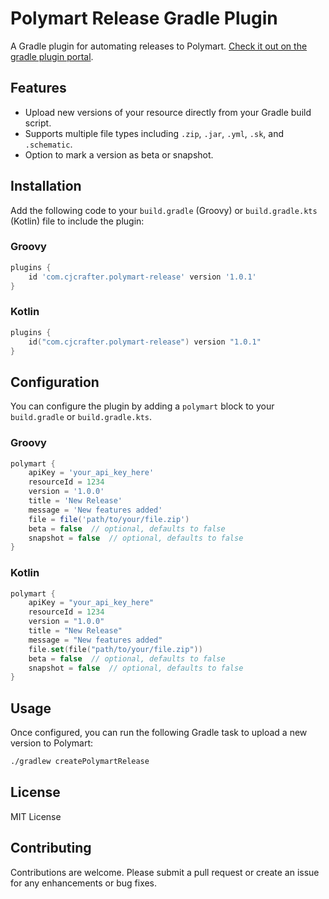 # Polymart Release Gradle Plugin

A Gradle plugin for automating releases to Polymart. [Check it out on the gradle plugin portal](https://plugins.gradle.org/plugin/com.cjcrafter.polymart-release).

## Features

- Upload new versions of your resource directly from your Gradle build script.
- Supports multiple file types including `.zip`, `.jar`, `.yml`, `.sk`, and `.schematic`.
- Option to mark a version as beta or snapshot.

## Installation

Add the following code to your `build.gradle` (Groovy) or `build.gradle.kts` (Kotlin) file to include the plugin:

### Groovy

```groovy
plugins {
    id 'com.cjcrafter.polymart-release' version '1.0.1'
}
```

### Kotlin

```kotlin
plugins {
    id("com.cjcrafter.polymart-release") version "1.0.1"
}
```

## Configuration

You can configure the plugin by adding a `polymart` block to your `build.gradle` or `build.gradle.kts`.

### Groovy

```groovy
polymart {
    apiKey = 'your_api_key_here'
    resourceId = 1234
    version = '1.0.0'
    title = 'New Release'
    message = 'New features added'
    file = file('path/to/your/file.zip')
    beta = false  // optional, defaults to false
    snapshot = false  // optional, defaults to false
}
```

### Kotlin

```kotlin
polymart {
    apiKey = "your_api_key_here"
    resourceId = 1234
    version = "1.0.0"
    title = "New Release"
    message = "New features added"
    file.set(file("path/to/your/file.zip"))
    beta = false  // optional, defaults to false
    snapshot = false  // optional, defaults to false
}
```

## Usage

Once configured, you can run the following Gradle task to upload a new version to Polymart:

```bash
./gradlew createPolymartRelease
```

## License

MIT License

## Contributing

Contributions are welcome. Please submit a pull request or create an issue for any enhancements or bug fixes.
